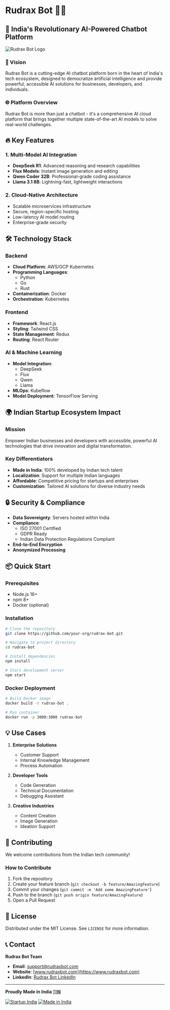 # Rudrax Bot 🤖✨

## 🌟 India's Revolutionary AI-Powered Chatbot Platform

![Rudrax Bot Logo](https://via.placeholder.com/1200x600.png?text=Rudrax+Bot+Logo)

### 🚀 Vision
Rudrax Bot is a cutting-edge AI chatbot platform born in the heart of India's tech ecosystem, designed to democratize artificial intelligence and provide powerful, accessible AI solutions for businesses, developers, and individuals.

### 🌐 Platform Overview
Rudrax Bot is more than just a chatbot - it's a comprehensive AI cloud platform that brings together multiple state-of-the-art AI models to solve real-world challenges.

## 🔥 Key Features

### 1. Multi-Model AI Integration
- **DeepSeek R1**: Advanced reasoning and research capabilities
- **Flux Models**: Instant image generation and editing
- **Qwen Coder 32B**: Professional-grade coding assistance
- **Llama 3.1 8B**: Lightning-fast, lightweight interactions

### 2. Cloud-Native Architecture
- Scalable microservices infrastructure
- Secure, region-specific hosting
- Low-latency AI model routing
- Enterprise-grade security

## 🛠 Technology Stack

### Backend
- **Cloud Platform**: AWS/GCP Kubernetes
- **Programming Languages**: 
  - Python
  - Go
  - Rust
- **Containerization**: Docker
- **Orchestration**: Kubernetes

### Frontend
- **Framework**: React.js
- **Styling**: Tailwind CSS
- **State Management**: Redux
- **Routing**: React Router

### AI & Machine Learning
- **Model Integration**: 
  - DeepSeek
  - Flux
  - Qwen
  - Llama
- **MLOps**: Kubeflow
- **Model Deployment**: TensorFlow Serving

## 🌍 Indian Startup Ecosystem Impact

### Mission
Empower Indian businesses and developers with accessible, powerful AI technologies that drive innovation and digital transformation.

### Key Differentiators
- **Made in India**: 100% developed by Indian tech talent
- **Localization**: Support for multiple Indian languages
- **Affordable**: Competitive pricing for startups and enterprises
- **Customization**: Tailored AI solutions for diverse industry needs

## 🔒 Security & Compliance

- **Data Sovereignty**: Servers hosted within India
- **Compliance**: 
  - ISO 27001 Certified
  - GDPR Ready
  - Indian Data Protection Regulations Compliant
- **End-to-End Encryption**
- **Anonymized Processing**

## 📦 Quick Start

### Prerequisites
- Node.js 16+
- npm 8+
- Docker (optional)

### Installation
```bash
# Clone the repository
git clone https://github.com/your-org/rudrax-bot.git

# Navigate to project directory
cd rudrax-bot

# Install dependencies
npm install

# Start development server
npm start
```

### Docker Deployment
```bash
# Build Docker image
docker build -t rudrax-bot .

# Run container
docker run -p 3000:3000 rudrax-bot
```

## 💡 Use Cases

1. **Enterprise Solutions**
   - Customer Support
   - Internal Knowledge Management
   - Process Automation

2. **Developer Tools**
   - Code Generation
   - Technical Documentation
   - Debugging Assistant

3. **Creative Industries**
   - Content Creation
   - Image Generation
   - Ideation Support

## 🤝 Contributing

We welcome contributions from the Indian tech community!

### How to Contribute
1. Fork the repository
2. Create your feature branch (`git checkout -b feature/AmazingFeature`)
3. Commit your changes (`git commit -m 'Add some AmazingFeature'`)
4. Push to the branch (`git push origin feature/AmazingFeature`)
5. Open a Pull Request

## 📝 License
Distributed under the MIT License. See `LICENSE` for more information.

## 📞 Contact

**Rudrax Bot Team**
- **Email**: support@rudraxbot.com
- **Website**: [www.rudraxbot.com](https://www.rudraxbot.com)
- **LinkedIn**: [Rudrax Bot LinkedIn](https://www.linkedin.com/company/rudraxbot)

---

**Proudly Made in India 🇮🇳**

[![Startup India](https://img.shields.io/badge/Startup-India-orange)](https://www.startupindia.gov.in/)
[![Made in India](https://img.shields.io/badge/Made%20in-India-success)](https://www.makeinindia.com/)
